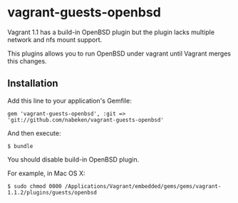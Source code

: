 # vagrant-guests-openbsd

Vagrant 1.1 has a build-in OpenBSD plugin but the plugin lacks multiple network and nfs mount support.

This plugins allows you to run OpenBSD under vagrant until Vagrant merges this changes.

## Installation

Add this line to your application's Gemfile:

    gem 'vagrant-guests-openbsd', :git => 'git://github.com/nabeken/vagrant-guests-openbsd'

And then execute:

    $ bundle

You should disable build-in OpenBSD plugin.

For example, in Mac OS X:

    $ sudo chmod 0000 /Applications/Vagrant/embedded/gems/gems/vagrant-1.1.2/plugins/guests/openbsd
